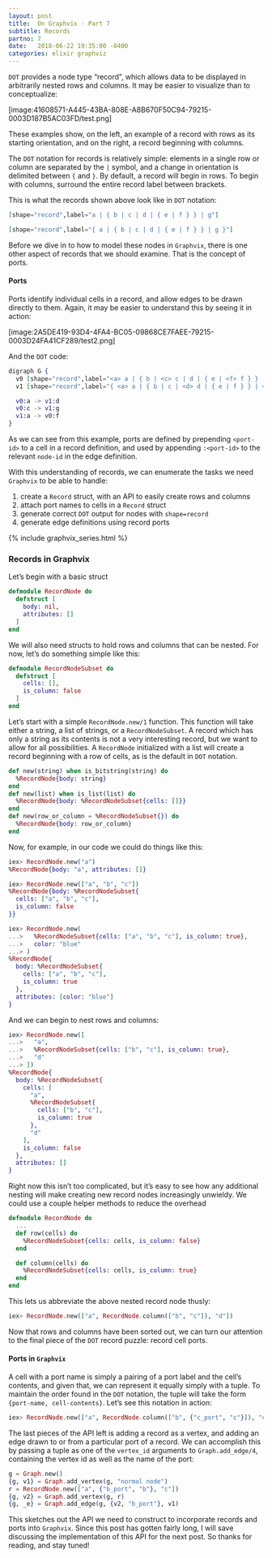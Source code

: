 ```yaml
---
layout: post
title:  On Graphvix - Part 7
subtitle: Records
partno: 7
date:   2018-06-22 19:35:00 -0400
categories: elixir graphviz
---
```



`DOT` provides a node type “record”, which allows data to be displayed in arbitrarily nested rows and columns. It may be easier to visualize than to conceptualize:

[image:41608571-A445-43BA-808E-A8B670F50C94-79215-0003D187B5AC03FD/test.png]

These examples show, on the left, an example of a record with rows as its starting orientation, and on the right, a record beginning with columns.

The `DOT` notation for records is relatively simple: elements in a single row or column are separated by the `|` symbol, and a change in orientation is delimited between `{` and `}`. By default, a record will begin in rows. To begin with columns, surround the entire record label between brackets.

This is what the records shown above look like in `DOT` notation:

```elixir
[shape="record",label="a | { b | c | d | { e | f } } | g"]

[shape="record",label="{ a | { b | c | d | { e | f } } | g }"]
```

Before we dive in to how to model these nodes in `Graphvix`, there is one other aspect of records that we should examine. That is the concept of ports.

#### Ports

Ports identify individual cells in a record, and allow edges to be drawn directly to them. Again, it may be easier to understand this by seeing it in action:

[image:2A5DE419-93D4-4FA4-BC05-09868CE7FAEE-79215-0003D24FA41CF289/test2.png]

And the `DOT` code:

```elixir
digraph G {
  v0 [shape="record",label="<a> a | { b | <c> c | d | { e | <f> f } } | g"]
  v1 [shape="record",label="{ <a> a | { b | c | <d> d | { e | f } } | <g> g }"]

  v0:a -> v1:d
  v0:c -> v1:g
  v1:a -> v0:f
}
```

As we can see from this example, ports are defined by prepending `<port-id>` to a cell in a record definition, and used by appending `:<port-id>` to the relevant `node-id` in the edge definition.

With this understanding of records, we can enumerate the tasks we need `Graphvix` to be able to handle:

1. create a `Record` struct, with an API to easily create rows and columns
2. attach port names to cells in a `Record` struct
3. generate correct  `DOT` output for nodes with `shape=record`
4. generate edge definitions using record ports

{% include graphvix_series.html %}

### Records in Graphvix

Let’s begin with a basic struct

```elixir
defmodule RecordNode do
  defstruct [
    body: nil,
    attributes: []
  ]
end
```

We will also need structs to hold rows and columns that can be nested. For now, let’s do something simple like this:

```elixir
defmodule RecordNodeSubset do
  defstruct [
    cells: [],
    is_column: false
  ]
end
```

Let’s start with a simple `RecordNode.new/1` function. This function will take either a string, a list of strings, or a `RecordNodeSubset`. A record which has only a string as its contents is not a very interesting record, but we want to allow for all possibilities. A `RecordNode` initialized with a list will create a record beginning with a row of cells, as is the default in `DOT` notation.

```elixir
def new(string) when is_bitstring(string) do
  %RecordNode{body: string}
end
def new(list) when is_list(list) do
  %RecordNode{body: %RecordNodeSubset{cells: []}}
end
def new(row_or_column = %RecordNodeSubset{}) do
  %RecordNode{body: row_or_column}
end
```

Now, for example, in our code we could do things like this:

```elixir
iex> RecordNode.new("a")
%RecordNode{body: "a", attributes: []}

iex> RecordNode.new(["a", "b", "c"])
%RecordNode{body: %RecordNodeSubset{
  cells: ["a", "b", "c"],
  is_column: false
}}

iex> RecordNode.new(
...>   %RecordNodeSubset{cells: ["a", "b", "c"], is_column: true},
...>   color: "blue"
...> )
%RecordNode{
  body: %RecordNodeSubset{
    cells: ["a", "b", "c"],
    is_column: true
  },
  attributes: [color: "blue"]
}
```

And we can begin to nest rows and columns:

```elixir
iex> RecordNode.new([
...>   "a",
...>   %RecordNodeSubset{cells: ["b", "c"], is_column: true},
...>   "d"
...> ])
%RecordNode{
  body: %RecordNodeSubset{
    cells: [
      "a",
      %RecordNodeSubset{
        cells: ["b", "c"],
        is_column: true
      },
      "d"
    ],
    is_column: false
  },
  attributes: []
}
```

Right now this isn’t too complicated, but it’s easy to see how any additional nesting will make creating new record nodes increasingly unwieldy. We could use a couple helper methods to reduce the overhead

```elixir
defmodule RecordNode do
  ...
  def row(cells) do
    %RecordNodeSubset{cells: cells, is_column: false}
  end

  def column(cells) do
    %RecordNodeSubset{cells: cells, is_column: true}
  end
end
```

This lets us abbreviate the above nested record node thusly:

```elixir
iex> RecordNode.new(["a", RecordNode.column(["b", "c"]), "d"])
```

Now that rows and columns have been sorted out, we can turn our attention to the final piece of the `DOT` record puzzle: record cell ports.

#### Ports in `Graphvix`

A cell with a port name is simply a pairing of a port label and the cell’s contents, and given that, we can represent it equally simply with a tuple. To maintain the order found in the `DOT` notation, the tuple will take the form `{port-name, cell-contents}`. Let’s see this notation in action:

```elixir
iex> RecordNode.new(["a", RecordNode.column(["b", {"c_port", "c"}]), "d"])
```

The last pieces of the API left is adding a record as a vertex, and adding an edge drawn to or from a particular port of a record. We can accomplish this by passing a tuple as one of the `vertex_id` arguments to `Graph.add_edge/4`, containing the vertex id as well as the name of the port:

```elixir
g = Graph.new()
{g, v1} = Graph.add_vertex(g, "normal node")
r = RecordNode.new(["a", {"b_port", "b"}, "c"])
{g, v2} = Graph.add_vertex(g, r)
{g, _e} = Graph.add_edge(g, {v2, "b_port"}, v1)
```

This sketches out the API we need to construct to incorporate records and ports into `Graphvix`. Since this post has gotten fairly long, I will save discussing the implementation of this API for the next post. So thanks for reading, and stay tuned!

